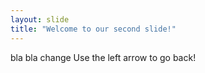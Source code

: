 ```yaml
---
layout: slide
title: "Welcome to our second slide!"
---
```

bla bla change
Use the left arrow to go back!
